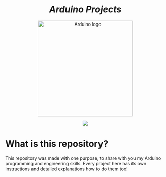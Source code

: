 <h1 align="center"><strong><em>Arduino Projects</strong></em></h1>
<p align="center"><img src="https://brandslogos.com/wp-content/uploads/images/large/arduino-logo-1.png" alt="Arduino logo" height=300></p>
<p align="center"><a href="#"><img src='https://img.shields.io/badge/-These%20projects%20weren%27t%20made%20by%20a%20pro-00979C.svg?style=for-the-badge'></a>
  
  
  # What is this repository?
  <p>This repository was made with one purpose, to share with you my Arduino programming and engineering skills. Every project here has its own instructions and detailed explanations how to do them too!</p>
